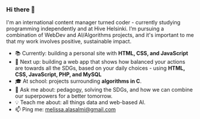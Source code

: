 ### Hi there 👋

I'm an international content manager turned coder - currently studying programming independently and at Hive Helsinki. I’m pursuing a combination of WebDev and AI/Algorithms projects, and it's important to me that my work involves positive, sustainable impact.

- 📚 Currently: building a personal site with **HTML, CSS, and JavaScript**
- 🔭 Next up: building a web app that shows how balanced your actions are towards all the SDGs, based on your daily choices - using **HTML, CSS, JavaScript, PHP, and MySQL**
- 🎓 At school: projects surrounding **algorithms in C**.
- 💬 Ask me about: pedagogy, solving the SDGs, and how we can combine our superpowers for a better tomorrow.
- 💡 Teach me about: all things data and web-based AI.
- 📫 Ping me: melissa.alasalmi@gmail.com
